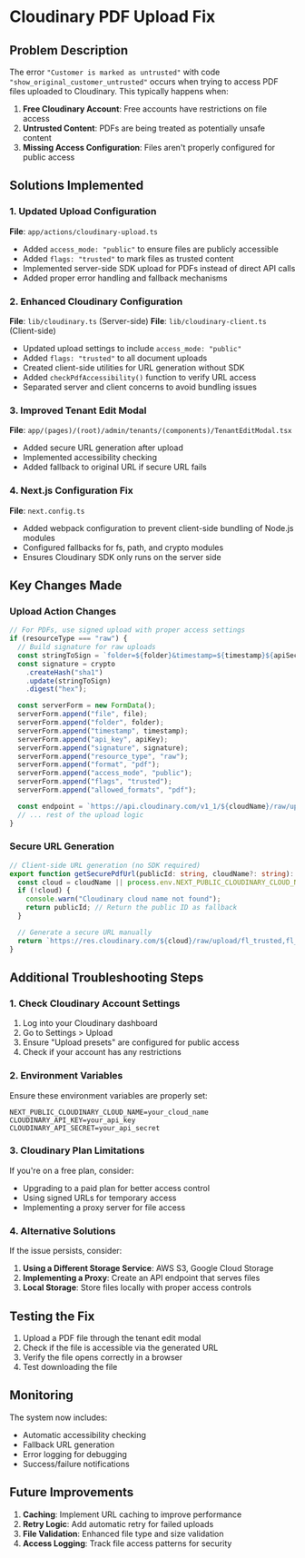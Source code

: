 # Cloudinary PDF Upload Fix

## Problem Description

The error `"Customer is marked as untrusted"` with code `"show_original_customer_untrusted"` occurs when trying to access PDF files uploaded to Cloudinary. This typically happens when:

1. **Free Cloudinary Account**: Free accounts have restrictions on file access
2. **Untrusted Content**: PDFs are being treated as potentially unsafe content
3. **Missing Access Configuration**: Files aren't properly configured for public access

## Solutions Implemented

### 1. Updated Upload Configuration

**File**: `app/actions/cloudinary-upload.ts`

- Added `access_mode: "public"` to ensure files are publicly accessible
- Added `flags: "trusted"` to mark files as trusted content
- Implemented server-side SDK upload for PDFs instead of direct API calls
- Added proper error handling and fallback mechanisms

### 2. Enhanced Cloudinary Configuration

**File**: `lib/cloudinary.ts` (Server-side)
**File**: `lib/cloudinary-client.ts` (Client-side)

- Updated upload settings to include `access_mode: "public"`
- Added `flags: "trusted"` to all document uploads
- Created client-side utilities for URL generation without SDK
- Added `checkPdfAccessibility()` function to verify URL access
- Separated server and client concerns to avoid bundling issues

### 3. Improved Tenant Edit Modal

**File**: `app/(pages)/(root)/admin/tenants/(components)/TenantEditModal.tsx`

- Added secure URL generation after upload
- Implemented accessibility checking
- Added fallback to original URL if secure URL fails

### 4. Next.js Configuration Fix

**File**: `next.config.ts`

- Added webpack configuration to prevent client-side bundling of Node.js modules
- Configured fallbacks for fs, path, and crypto modules
- Ensures Cloudinary SDK only runs on the server side

## Key Changes Made

### Upload Action Changes

```typescript
// For PDFs, use signed upload with proper access settings
if (resourceType === "raw") {
  // Build signature for raw uploads
  const stringToSign = `folder=${folder}&timestamp=${timestamp}${apiSecret}`;
  const signature = crypto
    .createHash("sha1")
    .update(stringToSign)
    .digest("hex");

  const serverForm = new FormData();
  serverForm.append("file", file);
  serverForm.append("folder", folder);
  serverForm.append("timestamp", timestamp);
  serverForm.append("api_key", apiKey);
  serverForm.append("signature", signature);
  serverForm.append("resource_type", "raw");
  serverForm.append("format", "pdf");
  serverForm.append("access_mode", "public");
  serverForm.append("flags", "trusted");
  serverForm.append("allowed_formats", "pdf");

  const endpoint = `https://api.cloudinary.com/v1_1/${cloudName}/raw/upload`;
  // ... rest of the upload logic
}
```

### Secure URL Generation

```typescript
// Client-side URL generation (no SDK required)
export function getSecurePdfUrl(publicId: string, cloudName?: string): string {
  const cloud = cloudName || process.env.NEXT_PUBLIC_CLOUDINARY_CLOUD_NAME;
  if (!cloud) {
    console.warn("Cloudinary cloud name not found");
    return publicId; // Return the public ID as fallback
  }

  // Generate a secure URL manually
  return `https://res.cloudinary.com/${cloud}/raw/upload/fl_trusted,fl_public/${publicId}.pdf`;
}
```

## Additional Troubleshooting Steps

### 1. Check Cloudinary Account Settings

1. Log into your Cloudinary dashboard
2. Go to Settings > Upload
3. Ensure "Upload presets" are configured for public access
4. Check if your account has any restrictions

### 2. Environment Variables

Ensure these environment variables are properly set:

```env
NEXT_PUBLIC_CLOUDINARY_CLOUD_NAME=your_cloud_name
CLOUDINARY_API_KEY=your_api_key
CLOUDINARY_API_SECRET=your_api_secret
```

### 3. Cloudinary Plan Limitations

If you're on a free plan, consider:

- Upgrading to a paid plan for better access control
- Using signed URLs for temporary access
- Implementing a proxy server for file access

### 4. Alternative Solutions

If the issue persists, consider:

1. **Using a Different Storage Service**: AWS S3, Google Cloud Storage
2. **Implementing a Proxy**: Create an API endpoint that serves files
3. **Local Storage**: Store files locally with proper access controls

## Testing the Fix

1. Upload a PDF file through the tenant edit modal
2. Check if the file is accessible via the generated URL
3. Verify the file opens correctly in a browser
4. Test downloading the file

## Monitoring

The system now includes:

- Automatic accessibility checking
- Fallback URL generation
- Error logging for debugging
- Success/failure notifications

## Future Improvements

1. **Caching**: Implement URL caching to improve performance
2. **Retry Logic**: Add automatic retry for failed uploads
3. **File Validation**: Enhanced file type and size validation
4. **Access Logging**: Track file access patterns for security
